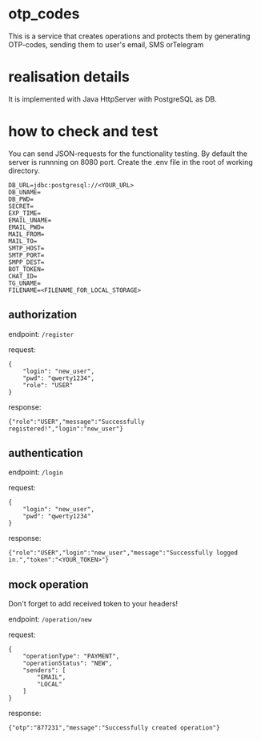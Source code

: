 # otp_codes
This is a service that creates operations and protects them by generating OTP-codes, sending them to user's email, SMS orTelegram  

# realisation details
It is implemented with Java HttpServer with PostgreSQL as DB. 

# how to check and test
You can send JSON-requests for the functionality testing. By default the server is runnning on 8080 port.
Create the .env file in the root of working directory. 
```
DB_URL=jdbc:postgresql://<YOUR_URL>
DB_UNAME=
DB_PWD=
SECRET=
EXP_TIME=
EMAIL_UNAME=
EMAIL_PWD=
MAIL_FROM=
MAIL_TO=
SMTP_HOST=
SMTP_PORT=
SMPP_DEST=
BOT_TOKEN=
CHAT_ID=
TG_UNAME=
FILENAME=<FILENAME_FOR_LOCAL_STORAGE>
```

## authorization
endpoint: 
`/register`

request:
```
{
    "login": "new_user",
    "pwd": "qwerty1234",
    "role": "USER"
}
```

response:
```
{"role":"USER","message":"Successfully registered!","login":"new_user"}
```

## authentication
endpoint:
`/login`

request:
```
{
    "login": "new_user",
    "pwd": "qwerty1234"
}
```

response:
```
{"role":"USER","login":"new_user","message":"Successfully logged in.","token":"<YOUR_TOKEN>"}
```

## mock operation
Don't forget to add received token to your headers!

endpoint:
`/operation/new`

request:
```
{
    "operationType": "PAYMENT",
    "operationStatus": "NEW",
    "senders": [
        "EMAIL",
        "LOCAL"
    ]
}
```

response:
```
{"otp":"877231","message":"Successfully created operation"}
```




